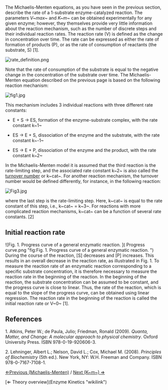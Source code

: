 The Michaelis-Menten equations, as you have seen in the previous
section, describe the rate of a 1-substrate enzyme-catalyzed reaction.
The parameters *V~max~* and *K~m~* can be obtained experimentally for
any given enzyme; however, they themselves provide very little
information about the reaction mechanism, such as the number of discrete
steps and their individual reaction rates. The reaction rate (V) is
defined as the change in concentration over time. The rate can be
expressed as either the rate of formation of products (P), or as the
rate of consumption of reactants (the substrate, S) [1].

![]( rate_definition.png " rate_definition.png")

Note that the rate of consumption of the substrate is equal to the
negative change in the concentration of the substrate over time. The
Michaelis-Menten equation described on the previous page is based on the
following reaction mechanism:

![]( fig1.jpg " fig1.jpg")

This mechanism includes 3 individual reactions with three different rate
constants:

-   E + S → ES, formation of the enzyme-substrate complex, with the rate
    constant k~1~

-   ES → E + S, dissociation of the enzyme and the substrate, with the
    rate constant k~-1~

-   ES → E + P, dissociation of the enzyme and the product, with the
    rate constant k~2~

In the Michaelis-Menten model it is assumed that the third reaction is
the rate-limiting step, and the associated rate constant k~2~ is also
called the [turnover number](kcat "wikilink") or k~cat~. For another
reaction mechanism, the turnover number would be defined differently,
for instance, in the following reaction:

![]( Fig3.jpg " Fig3.jpg")

where the last step is the rate-limiting step. Here, k~cat~ is equal to
the rate constant of this step, i.e., k~cat~ = k~3~. For reactions with
more complicated reaction mechanisms, k~cat~ can be a function of
several rate constants. [2]

Initial reaction rate
---------------------

![Fig. 1. Progress curve of a general enzymatic reaction.
]( Progress curve.png "fig:Fig. 1. Progress curve of a general enzymatic reaction. ")
During the course of the reaction, [S] decreases and [P] increases. This
results in an overall decrease in the reaction rate, as illustrated in
Fig. 1. To measure the reaction rate of an enzymatic reaction
corresponding to a specific substrate concentration, it is therefore
necessary to measure the reaction rate in the beginning of the reaction.
In the beginning of the reaction, the substrate concentration can be
assumed to be constant, and the progress curve is close to linear. Thus,
the rate of the reaction, which is equal to the slope of the progress
curve, can be obtained using linear regression. The reaction rate in the
beginning of the reaction is called the initial reaction rate or V~0~
[1].

References
----------

1\. Atkins, Peter W.; de Paula, Julio; Friedman, Ronald (2009). *Quanta,
Matter, and Change: A molecular approach to physical chemistry*. Oxford
University Press. ISBN 978-0-19-920606-3.

2\. Lehninger, Albert L.; Nelson, David L.; Cox, Michael M. (2008).
*Principles of Biochemistry* (5th ed.). New York, NY: W.H. Freeman and
Company. ISBN 978-0-7167-7108-1.

[⇐Previous (Michaelis-Menten)](Michaelis-Menten "wikilink") / [Next
(K~m~) ⇒](Km "wikilink")

[⇐ Theory overview](Enzyme Kinetics "wikilink")

